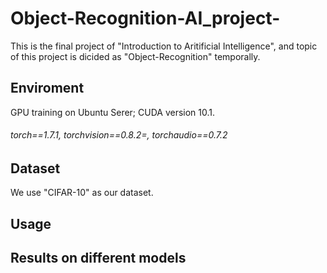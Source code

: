 # Object-Recognition-AI_project-
This is the final project of "Introduction to Aritificial Intelligence", and topic of this project is dicided as "Object-Recognition" temporally.

## Enviroment
GPU training on Ubuntu Serer; CUDA version 10.1.
###### torch==1.7.1, torchvision==0.8.2=, torchaudio==0.7.2 

## Dataset
We use "CIFAR-10" as our dataset.

## Usage
## Results on different models
